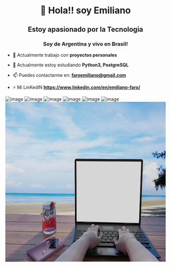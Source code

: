 <h1 align="center">👋 Hola!! soy Emiliano</h1>
<h2 align="center"> Estoy apasionado por la Tecnologia </h2>  
<h3 align="center">Soy de Argentina y vivo en Brasil!</h3>



- 🔭 Actualmente trabajo con **proyectos personales**

- 🌱 Actualmente estoy estudiando **Python3, PostgreSQL**

- 📫 Puedes contactarme en: **faroemiliano@gmail.com**

- ⚡ Mi LinKedIN **https://www.linkedin.com/en/emiliano-faro/**

<img src="https://github.com/faroemiliano/faroemiliano/assets/93226174/dc90ece3-400a-42b6-bb77-14f3548ac69a" alt="image" width="40"/>
<img src="https://github.com/faroemiliano/faroemiliano/assets/93226174/3866041b-ca19-43ed-ba8d-3114d0b87e10" alt="image" width="40"/>
<img src="https://github.com/faroemiliano/faroemiliano/assets/93226174/e0a79821-6cbd-4f28-82d8-ed5eb7b2de65" alt="image" width="40"/>
<img src="https://github.com/faroemiliano/faroemiliano/assets/93226174/f89ea594-ff00-47d2-861e-fb0c01225e62" alt="image" width="40"/>
<img src="https://github.com/faroemiliano/faroemiliano/assets/93226174/93624b40-5f35-4662-9b24-4da854238dfd" alt="image" width="40"/>
<img src="https://github.com/faroemiliano/faroemiliano/assets/93226174/21385271-e333-4459-9e66-e00fc13a91be" alt="image" width="40"/>

<img src="https://github.com/faroemiliano/faroemiliano/blob/main/bannergit.jpeg?raw=true" alt="image" style="width: 100%; height: 500px;"/>






